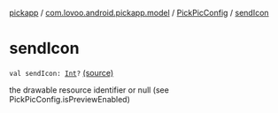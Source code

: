 [pickapp](../../index.md) / [com.lovoo.android.pickapp.model](../index.md) / [PickPicConfig](index.md) / [sendIcon](./send-icon.md)

# sendIcon

`val sendIcon: `[`Int`](https://kotlinlang.org/api/latest/jvm/stdlib/kotlin/-int/index.html)`?` [(source)](https://github.com/lovoo/android-pickpic/blob/master/pickapp/src/main/kotlin/com/lovoo/android/pickapp/model/PickPicConfig.kt#L29)

the drawable resource identifier or null (see PickPicConfig.isPreviewEnabled)

